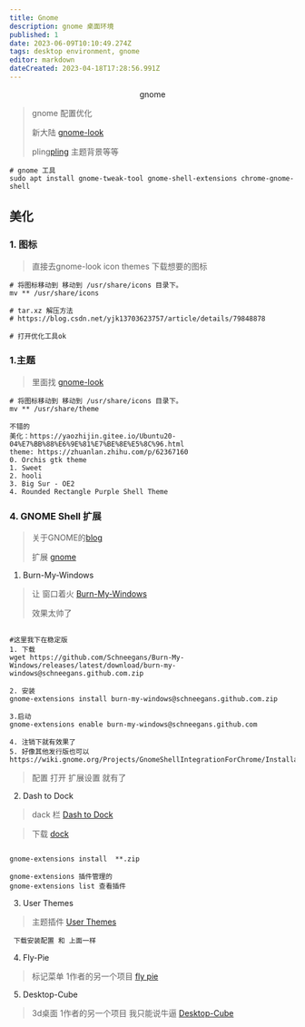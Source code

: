 ```yaml
---
title: Gnome
description: gnome 桌面环境
published: 1
date: 2023-06-09T10:10:49.274Z
tags: desktop environment, gnome
editor: markdown
dateCreated: 2023-04-18T17:28:56.991Z
---
```


<center>gnome</center>



> gnome 配置优化
> 
> 新大陆 [gnome-look](https://www.gnome-look.org/browse/)
> 
> pling[pling](https://www.pling.com/) 主题背景等等

```shell 
# gnome 工具
sudo apt install gnome-tweak-tool gnome-shell-extensions chrome-gnome-shell
```





## 美化

### 1. 图标

> 直接去gnome-look icon themes 下载想要的图标

```shell
# 将图标移动到 移动到 /usr/share/icons 目录下。
mv ** /usr/share/icons

# tar.xz 解压方法
# https://blog.csdn.net/yjk13703623757/article/details/79848878

# 打开优化工具ok
```

### 1.主题
> 里面找 [gnome-look](https://www.gnome-look.org/browse?cat=135&ord=latest)

```shell
# 将图标移动到 移动到 /usr/share/icons 目录下。
mv ** /usr/share/theme

不错的
美化：https://yaozhijin.gitee.io/Ubuntu20-04%E7%BB%88%E6%9E%81%E7%BE%8E%E5%8C%96.html
theme: https://zhuanlan.zhihu.com/p/62367160
0. Orchis gtk theme
1. Sweet
2. hooli 
3. Big Sur - OE2
4. Rounded Rectangle Purple Shell Theme

```


### 4. GNOME Shell 扩展

> 关于GNOME的[blog](https://zhuanlan.zhihu.com/p/71588449)
> 
> 扩展 [gnome](https://extensions.gnome.org/)

1. Burn-My-Windows
> 让 窗口着火 [Burn-My-Windows](https://github.com/Schneegans/Burn-My-Windows)
> 
> 效果太帅了


```shell

#这里我下在稳定版
1. 下载
wget https://github.com/Schneegans/Burn-My-Windows/releases/latest/download/burn-my-windows@schneegans.github.com.zip

2. 安装
gnome-extensions install burn-my-windows@schneegans.github.com.zip

3.启动
gnome-extensions enable burn-my-windows@schneegans.github.com

4. 注销下就有效果了
5. 好像其他发行版也可以 
https://wiki.gnome.org/Projects/GnomeShellIntegrationForChrome/Installation
```
> 配置 打开 扩展设置   就有了


2. Dash to Dock 
> dack 栏 [Dash to Dock ](https://github.com/micheleg/dash-to-dock/)

> 下载 [dock](https://extensions.gnome.org/extension/307/dash-to-dock/)

```shell

gnome-extensions install  **.zip

gnome-extensions 插件管理的 
gnome-extensions list 查看插件
```

3. User Themes 
> 主题插件 [User Themes](https://extensions.gnome.org/extension/19/user-themes/)

```shell
 下载安装配置 和 上面一样
```

4. Fly-Pie
>  标记菜单   1作者的另一个项目 [fly pie](https://github.com/Schneegans/Fly-Pie)

5. Desktop-Cube
> 3d桌面  1作者的另一个项目 我只能说牛逼 [Desktop-Cube](https://github.com/Schneegans/Desktop-Cube/)






